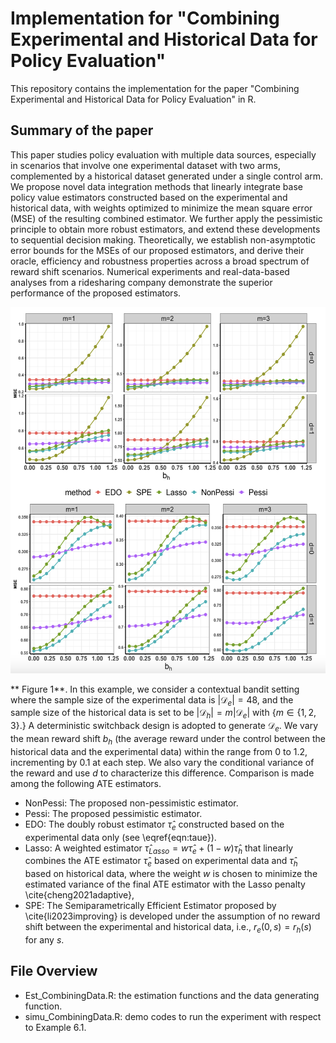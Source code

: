 # Implementation for "Combining Experimental and Historical Data for Policy Evaluation"

This repository contains the implementation for the paper "Combining Experimental and Historical Data for Policy Evaluation" in R.

## Summary of the paper

This paper studies policy evaluation with multiple data sources, especially in scenarios that involve one experimental dataset with two arms, complemented by a historical dataset generated under a single control arm. We propose novel data integration methods that linearly integrate base policy value estimators constructed based on the experimental and historical data, with weights optimized to minimize the mean square error (MSE) of the resulting combined estimator. We further apply the pessimistic principle to obtain more robust estimators, and extend these developments to sequential decision making. Theoretically, we establish non-asymptotic error bounds for the MSEs of our proposed estimators, and derive their oracle, efficiency and robustness properties across a broad spectrum of reward shift scenarios. Numerical experiments and real-data-based analyses from a ridesharing company demonstrate the superior performance of the proposed estimators.

<img src=https://github.com/tingstat/Data_Combination/blob/main/single_stage.png alt=Syntheetic>

** Figure 1**.  In this example, we consider a contextual bandit setting where the sample size of the experimental data is $|\mathcal{D}_e|=48$, and the sample size of the historical data is set to be $|\mathcal{D}_h|=m|\mathcal{D}_e|$ with {$m \in \{1,2,3\}$.} A deterministic switchback design is adopted to generate $\mathcal{D}_e$.
We vary the mean reward shift $b_h$ (the average reward under the control between the historical data and the experimental data) within the range from 0 to 1.2, incrementing by 0.1 at each step. We also vary the conditional variance of the reward and use $d$ to characterize this difference. 
Comparison is made among the following ATE estimators.
- NonPessi: The proposed non-pessimistic estimator.
- Pessi: The proposed pessimistic estimator.
- EDO: The doubly robust estimator $\widehat \tau_e$ constructed based on the experimental data only (see \eqref{eqn:taue}).
- Lasso: A weighted estimator $\widehat \tau_{Lasso}=w\widehat \tau_e + (1-w) \widehat \tau_h$ that linearly combines the ATE estimator $\widehat \tau_e$ based on experimental data and $\widehat \tau_h$ based on historical data, where the weight $w$ is chosen to minimize the estimated variance of the final ATE estimator with the Lasso penalty \cite{cheng2021adaptive},
- SPE: The Semiparametrically Efficient Estimator proposed by \cite{li2023improving} is developed under the assumption of no reward shift between the experimental and historical data, i.e., $r_e(0,s)=r_h(s)$ for any $s$. 


## File Overview

- Est_CombiningData.R: the estimation functions and the data generating function.
- simu_CombiningData.R: demo codes to run the experiment with respect to Example 6.1.
